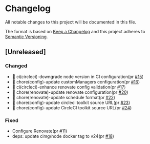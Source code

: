 # Changelog

All notable changes to this project will be documented in this file.

The format is based on [Keep a Changelog](https://keepachangelog.com/en/1.0.0/)
and this project adheres to [Semantic Versioning](https://semver.org/spec/v2.0.0.html).

## [Unreleased]

### Changed

- 👷 ci(circleci)-downgrade node version in CI configuration(pr [#15])
- 🔧 chore(config)-update customManagers configuration(pr [#16])
- 👷 ci(circleci)-enhance renovate config validation(pr [#17])
- 🔧 chore(renovate)-update renovate configuration(pr [#20])
- 🔧 chore(renovate)-update schedule format(pr [#22])
- 🔧 chore(config)-update circleci toolkit source URL(pr [#23])
- 🔧 chore(config)-update CircleCI toolkit source URL(pr [#24])

### Fixed

- Configure Renovate(pr [#11])
- deps: update cimg/node docker tag to v24(pr [#18])

[#15]: https://github.com/digital-prstv/renovate-config/pull/15
[#16]: https://github.com/digital-prstv/renovate-config/pull/16
[#11]: https://github.com/digital-prstv/renovate-config/pull/11
[#17]: https://github.com/digital-prstv/renovate-config/pull/17
[#18]: https://github.com/digital-prstv/renovate-config/pull/18
[#20]: https://github.com/digital-prstv/renovate-config/pull/20
[#22]: https://github.com/digital-prstv/renovate-config/pull/22
[#23]: https://github.com/digital-prstv/renovate-config/pull/23
[#24]: https://github.com/digital-prstv/renovate-config/pull/24
